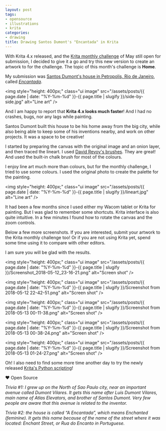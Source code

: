 ```yaml
---
layout: post
tags:
- opensource
- illustrations
- krita
categories:
- drawing
title: Drawing Santos Dumont's "Encantada" in Krita
---
```


With Krita 4.x released, and the [Krita monthly challenge](https://forum.kde.org/viewtopic.php?f=277&t=152338&p=398403#p398403)
of May still open for submission, I decided to give it a go and try this new version to create
an artwork to for the challenge. The topic of this month's challenge is **Home**.

My submission was [Santos Dumont's house in Petropolis, Rio de Janeiro](https://www.google.co.nz/maps/place/Casa+de+Santos+Dumont/@-22.5103512,-43.1864205,17z/data=!3m1!4b1!4m5!3m4!1s0x70145eaee05ea9b:0x33f52a8860f58db9!8m2!3d-22.5103562!4d-43.1842318), called
[*Encantada*]((https://en.wikipedia.org/wiki/Alberto_Santos-Dumont#A_Encantada)).

<img style="height: 400px;" class="ui image" src="/assets/posts/{{ page.date | date: "%Y-%m-%d" }}-{{ page.title | slugify }}/side-by-side.jpg" alt="Line art" />

<!--more-->

And I am happy to report that **Krita 4.x looks much faster**! And I had no crashes, bugs,
nor any lags while painting.

Santos Dumont built this house to be his home away from the big city, while also being able to
keep some of his inventions nearby, and work on other projects. It was a space to be
creative!

I started by preparing the canvas with the original image and an onion layer, and then traced
the lineart. I used [David Revoy's brushes](https://www.davidrevoy.com/article340/krita-4-0-brushes).
They are great! And used the built-in chalk brush for most of the colours.

I enjoy line art much more than colours, but for the monthly challenge, I tried to use
some colours. I used the original photo to create the palette for the painting.

<img style="height: 400px;" class="ui image" src="/assets/posts/{{ page.date | date: "%Y-%m-%d" }}-{{ page.title | slugify }}/lineart.jpg" alt="Line art" />

It had been a few months since I used either my Wacom tablet or Krita for painting. But I
was glad to remember some shortcuts. Krita interface is also quite intuitive. In a few
minutes I found how to rotate the canvas and the zoom controls.

Below a few more screenshots. If you are interested, submit your artwork to the Krita monthly
challenge too! Or if you are not using Krita yet, spend some time using it to compare
with other editors.

I am sure you will be glad with the results.

<img style="height: 400px;" class="ui image" src="/assets/posts/{{ page.date | date: "%Y-%m-%d" }}-{{ page.title | slugify }}/Screenshot_2018-05-12_23-16-21.png" alt="Screen shot" />

<img style="height: 400px;" class="ui image" src="/assets/posts/{{ page.date | date: "%Y-%m-%d" }}-{{ page.title | slugify }}/Screenshot from 2018-05-12 22-42-51.png" alt="Screen shot" />

<img style="height: 400px;" class="ui image" src="/assets/posts/{{ page.date | date: "%Y-%m-%d" }}-{{ page.title | slugify }}/Screenshot from 2018-05-13 00-11-38.png" alt="Screen shot" />

<img style="height: 400px;" class="ui image" src="/assets/posts/{{ page.date | date: "%Y-%m-%d" }}-{{ page.title | slugify }}/Screenshot from 2018-05-13 00-38-24.png" alt="Screen shot" />

<img style="height: 400px;" class="ui image" src="/assets/posts/{{ page.date | date: "%Y-%m-%d" }}-{{ page.title | slugify }}/Screenshot from 2018-05-13 01-24-27.png" alt="Screen shot" />

Oh! I also need to find some more time another day to try the newly released
[Krita's Python scripting](https://docs.krita.org/Introduction_to_Python_Scripting)!

&hearts; Open Source

*Trivia #1: I grew up on the North of Sao Paulo city, near an important avenue called Dumont Vilares.
It gets this name after Lu&iacute;s Dumont Vilares, main name of Atlas Elevators, and brother of
Santos Dumont. Very few people are aware that this avenue is related to the inventor.*

*Trivia #2: the house is called &ldquo;A Encantada&rdquo;, which means Enchanted (feminine). It gets this name
because of the name of the street where it was located: Enchant Street, or Rua do Encanto in
Portuguese.*
